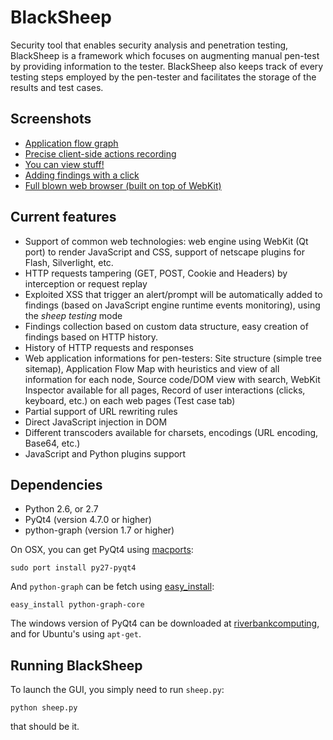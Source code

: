 # BlackSheep

Security tool that enables security analysis and penetration testing, BlackSheep is a framework which focuses on augmenting manual pen-test by providing information to the tester. BlackSheep also keeps track of every testing steps employed by the pen-tester and facilitates the storage of the results and test cases. 

## Screenshots

- [Application flow graph](https://github.com/neuroo/blacksheep/raw/master/screenshot/app_flow_graph.png)
- [Precise client-side actions recording](https://github.com/neuroo/blacksheep/raw/master/screenshot/client_side_selectors.png)
- [You can view stuff!](https://github.com/neuroo/blacksheep/raw/master/screenshot/content_viewer.png)
- [Adding findings with a click](https://github.com/neuroo/blacksheep/raw/master/screenshot/findings_management.png)
- [Full blown web browser (built on top of WebKit)](https://github.com/neuroo/blacksheep/raw/master/screenshot/web_browser.png)

## Current features

- Support of common web technologies: web engine using WebKit (Qt port) to render JavaScript and CSS, support of netscape plugins for Flash, Silverlight, etc.
- HTTP requests tampering (GET, POST, Cookie and Headers) by interception or request replay
- Exploited XSS that trigger an alert/prompt will be automatically added to findings (based on JavaScript engine runtime events monitoring), using the _sheep testing_ mode
- Findings collection based on custom data structure, easy creation of findings based on HTTP history.
- History of HTTP requests and responses
- Web application informations for pen-testers: Site structure (simple tree sitemap), Application Flow Map with heuristics and view of all information for each node, Source code/DOM view with search, WebKit Inspector available for all pages, Record of user interactions (clicks, keyboard, etc.) on each web pages (Test case tab)
- Partial support of URL rewriting rules
- Direct JavaScript injection in DOM
- Different transcoders available for charsets, encodings (URL encoding, Base64, etc.)
- JavaScript and Python plugins support

## Dependencies

- Python 2.6, or 2.7
- PyQt4 (version 4.7.0 or higher)
- python-graph (version 1.7 or higher)

On OSX, you can get PyQt4 using [macports](http://macports.org):

	sudo port install py27-pyqt4

And `python-graph` can be fetch using [easy_install](http://pypi.python.org/pypi/setuptools):
	
	easy_install python-graph-core

The windows version of PyQt4 can be downloaded at [riverbankcomputing](http://www.riverbankcomputing.co.uk/software/pyqt/download), and for Ubuntu's using `apt-get`.

## Running BlackSheep

To launch the GUI, you simply need to run `sheep.py`:

	python sheep.py

that should be it.